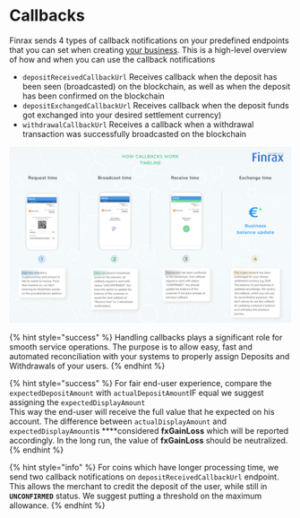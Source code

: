# Callbacks



Finrax sends 4 types of callback notifications on your predefined endpoints that you can set when creating [your business](https://blog.finrax.com/guides/how-to-create-a-business). This is a high-level overview of how and when you can use the callback notifications

*  `depositReceivedCallbackUrl` Receives callback when the deposit has been seen \(broadcasted\) on the blockchain, as well as when the deposit has been confirmed on the blockchain
*  `depositExchangedCallbackUrl` Receives callback when the deposit funds got exchanged into your desired settlement currency\)
* `withdrawalCallbackUrl` Receives a callback when a withdrawal transaction was successfully broadcasted on the blockchain

![Callback requests timeline](../../.gitbook/assets/macbook-pro-1%20%281%29.png)

{% hint style="success" %}
Handling callbacks plays a significant role for smooth service operations. The purpose is to allow easy, fast and automated reconciliation with your systems to properly assign Deposits and Withdrawals of your users.
{% endhint %}

{% hint style="success" %}
 For fair end-user experience, compare the `expectedDepositAmount` with `actualDepositAmount`IF equal we suggest assigning the `expectedDisplayAmount`  
This way the end-user will receive the full value that he expected on his account. The difference between `actualDisplayAmount` and `expectedDisplayAmount`is ****considered **fxGainLoss** which will be reported accordingly. In the long run, the value of **fxGainLoss** should be neutralized.
{% endhint %}

{% hint style="info" %}
 For coins which have longer processing time, we send two callback notifications on `depositReceivedCallbackUrl` endpoint. This allows the merchant to credit the deposit of the user, while still in **`UNCONFIRMED`** status. We suggest putting a threshold on the maximum allowance.
{% endhint %}

